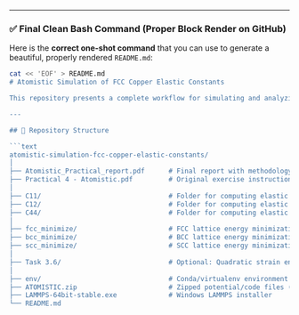 
---

### ✅ Final Clean Bash Command (Proper Block Render on GitHub)

Here is the **correct one-shot command** that you can use to generate a beautiful, properly rendered `README.md`:

```bash
cat << 'EOF' > README.md
# Atomistic Simulation of FCC Copper Elastic Constants

This repository presents a complete workflow for simulating and analyzing the **elastic constants (C11, C12, C44)** of **FCC copper** using **atomistic simulations**. The simulations are run using **LAMMPS**, and the data is postprocessed with **Python** to extract mechanical properties via energy-strain fitting.

---

## 📁 Repository Structure

```text
atomistic-simulation-fcc-copper-elastic-constants/
│
├── Atomistic_Practical_report.pdf      # Final report with methodology and results
├── Practical 4 - Atomistic.pdf         # Original exercise instructions
│
├── C11/                                # Folder for computing elastic constant C11
├── C12/                                # Folder for computing elastic constant C12
├── C44/                                # Folder for computing elastic constant C44
│
├── fcc_minimize/                       # FCC lattice energy minimization scripts
├── bcc_minimize/                       # BCC lattice energy minimization scripts
├── scc_minimize/                       # SCC lattice energy minimization scripts
│
├── Task 3.6/                           # Optional: Quadratic strain energy validation
│
├── env/                                # Conda/virtualenv environment (if used)
├── ATOMISTIC.zip                       # Zipped potential/code files (backup or original)
├── LAMMPS-64bit-stable.exe             # Windows LAMMPS installer
└── README.md
